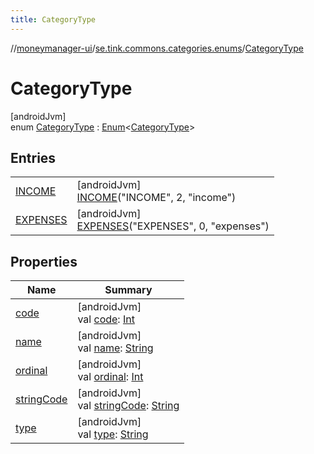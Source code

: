 ```yaml
---
title: CategoryType
---
```

//[moneymanager-ui](../../../index.html)/[se.tink.commons.categories.enums](../index.html)/[CategoryType](index.html)



# CategoryType



[androidJvm]\
enum [CategoryType](index.html) : [Enum](https://kotlinlang.org/api/latest/jvm/stdlib/kotlin/-enum/index.html)&lt;[CategoryType](index.html)&gt;



## Entries


| | |
|---|---|
| [INCOME](-i-n-c-o-m-e/index.html) | [androidJvm]<br>[INCOME](-i-n-c-o-m-e/index.html)(&quot;INCOME&quot;, 2, &quot;income&quot;) |
| [EXPENSES](-e-x-p-e-n-s-e-s/index.html) | [androidJvm]<br>[EXPENSES](-e-x-p-e-n-s-e-s/index.html)(&quot;EXPENSES&quot;, 0, &quot;expenses&quot;) |


## Properties


| Name | Summary |
|---|---|
| [code](code.html) | [androidJvm]<br>val [code](code.html): [Int](https://kotlinlang.org/api/latest/jvm/stdlib/kotlin/-int/index.html) |
| [name](../../com.tink.service.network/-sdk-client/-t-i-n-k_-l-i-n-k/index.html#-372974862%2FProperties%2F1000845458) | [androidJvm]<br>val [name](../../com.tink.service.network/-sdk-client/-t-i-n-k_-l-i-n-k/index.html#-372974862%2FProperties%2F1000845458): [String](https://kotlinlang.org/api/latest/jvm/stdlib/kotlin/-string/index.html) |
| [ordinal](../../com.tink.service.network/-sdk-client/-t-i-n-k_-l-i-n-k/index.html#-739389684%2FProperties%2F1000845458) | [androidJvm]<br>val [ordinal](../../com.tink.service.network/-sdk-client/-t-i-n-k_-l-i-n-k/index.html#-739389684%2FProperties%2F1000845458): [Int](https://kotlinlang.org/api/latest/jvm/stdlib/kotlin/-int/index.html) |
| [stringCode](string-code.html) | [androidJvm]<br>val [stringCode](string-code.html): [String](https://kotlinlang.org/api/latest/jvm/stdlib/kotlin/-string/index.html) |
| [type](type.html) | [androidJvm]<br>val [type](type.html): [String](https://kotlinlang.org/api/latest/jvm/stdlib/kotlin/-string/index.html) |

